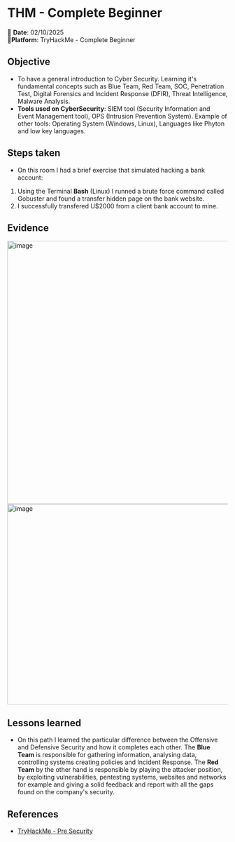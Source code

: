 # THM - Complete Beginner 
📅 **Date**: 02/10/2025  
🔗**Platform**: TryHackMe - Complete Beginner


## Objective
 * To have a general introduction to Cyber Security. Learning it's fundamental concepts such as Blue Team, Red Team, SOC, 
 Penetration Test, Digital Forensics and Incident Response (DFIR), Threat Intelligence, Malware Analysis.
 * **Tools used on CyberSecurity**: SIEM tool (Security Information and Event Management tool), OPS (Intrusion Prevention System). Example of other tools: Operating System (Windows, Linux), Languages like Phyton and low key languages.
 
## Steps taken
  *  On this room I had a brief exercise that simulated hacking a bank account:
  1. Using the Terminal **Bash** (Linux) I runned a brute force command called Gobuster and found a transfer hidden page on the bank website. 
  2. I successfully transfered U$2000 from a client bank account to mine.

## Evidence
<img width="1364" height="600" alt="image" src="https://github.com/user-attachments/assets/153f5dd6-38a6-4eef-a53b-b543cea55fb4" />

<img width="1317" height="457" alt="image" src="https://github.com/user-attachments/assets/3eb47e39-e43d-4c35-ba74-c1877a292f72" />


## Lessons learned 
* On this path I learned the particular difference between the Offensive and Defensive Security and how it completes each other. The **Blue Team** is responsible for gathering information, analysing data, controlling systems creating policies and Incident Response. 
  The **Red Team** by the other hand is responsible by playing the attacker position, by exploiting vulnerabilities, pentesting systems, websites and networks for example and giving a solid feedback and report with all the gaps found on the company's security.

## References 

* [TryHackMe - Pre Security](https://tryhackme.com/room/offensivesecurityintro)

